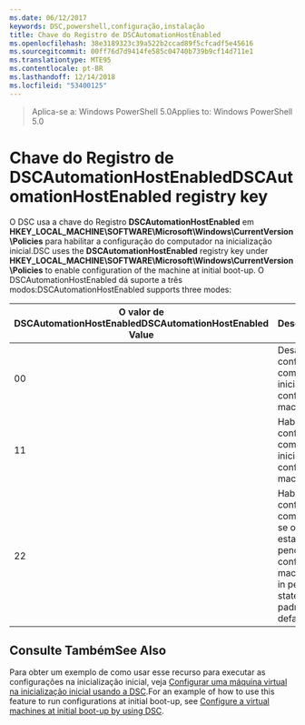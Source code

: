 ```yaml
---
ms.date: 06/12/2017
keywords: DSC,powershell,configuração,instalação
title: Chave do Registro de DSCAutomationHostEnabled
ms.openlocfilehash: 38e3189323c39a522b2ccad89f5cfcadf5e45616
ms.sourcegitcommit: 00ff76d7d9414fe585c04740b739b9cf14d711e1
ms.translationtype: MTE95
ms.contentlocale: pt-BR
ms.lasthandoff: 12/14/2018
ms.locfileid: "53400125"
---
```

><span data-ttu-id="200a5-103">Aplica-se a: Windows PowerShell 5.0</span><span class="sxs-lookup"><span data-stu-id="200a5-103">Applies to: Windows PowerShell 5.0</span></span>

# <a name="dscautomationhostenabled-registry-key"></a><span data-ttu-id="200a5-104">Chave do Registro de DSCAutomationHostEnabled</span><span class="sxs-lookup"><span data-stu-id="200a5-104">DSCAutomationHostEnabled registry key</span></span>

<span data-ttu-id="200a5-105">O DSC usa a chave do Registro **DSCAutomationHostEnabled** em **HKEY_LOCAL_MACHINE\SOFTWARE\Microsoft\Windows\CurrentVersion\Policies** para habilitar a configuração do computador na inicialização inicial.</span><span class="sxs-lookup"><span data-stu-id="200a5-105">DSC uses the **DSCAutomationHostEnabled** registry key under **HKEY_LOCAL_MACHINE\SOFTWARE\Microsoft\Windows\CurrentVersion\Policies** to enable configuration of the machine at initial boot-up.</span></span>
<span data-ttu-id="200a5-106">O DSCAutomationHostEnabled dá suporte a três modos:</span><span class="sxs-lookup"><span data-stu-id="200a5-106">DSCAutomationHostEnabled supports three modes:</span></span>

|  <span data-ttu-id="200a5-107">O valor de DSCAutomationHostEnabled</span><span class="sxs-lookup"><span data-stu-id="200a5-107">DSCAutomationHostEnabled Value</span></span>  |  <span data-ttu-id="200a5-108">Descrição</span><span class="sxs-lookup"><span data-stu-id="200a5-108">Description</span></span>   |
|---|---|
<span data-ttu-id="200a5-109">0</span><span class="sxs-lookup"><span data-stu-id="200a5-109">0</span></span> | <span data-ttu-id="200a5-110">Desabilite a configuração do computador na inicialização.</span><span class="sxs-lookup"><span data-stu-id="200a5-110">Disable configuring the machine at boot-up.</span></span> |
<span data-ttu-id="200a5-111">1</span><span class="sxs-lookup"><span data-stu-id="200a5-111">1</span></span> | <span data-ttu-id="200a5-112">Habilite a configuração do computador na inicialização.</span><span class="sxs-lookup"><span data-stu-id="200a5-112">Enable configuring the machine at boot-up.</span></span> |
<span data-ttu-id="200a5-113">2</span><span class="sxs-lookup"><span data-stu-id="200a5-113">2</span></span> | <span data-ttu-id="200a5-114">Habilite a configuração do computador somente se o DSC estiver no estado atual ou pendente.</span><span class="sxs-lookup"><span data-stu-id="200a5-114">Enable configuring the machine only if DSC is in pending or current state.</span></span> <span data-ttu-id="200a5-115">Este é o valor padrão.</span><span class="sxs-lookup"><span data-stu-id="200a5-115">This is the default value.</span></span> |

## <a name="see-also"></a><span data-ttu-id="200a5-116">Consulte Também</span><span class="sxs-lookup"><span data-stu-id="200a5-116">See Also</span></span>

<span data-ttu-id="200a5-117">Para obter um exemplo de como usar esse recurso para executar as configurações na inicialização inicial, veja [Configurar uma máquina virtual na inicialização inicial usando a DSC](bootstrapDsc.md).</span><span class="sxs-lookup"><span data-stu-id="200a5-117">For an example of how to use this feature to run configurations at initial boot-up, see [Configure a virtual machines at initial boot-up by using DSC](bootstrapDsc.md).</span></span>